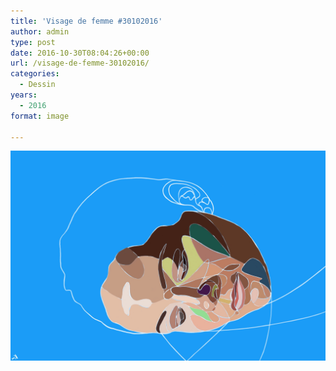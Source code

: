 ```yaml
---
title: 'Visage de femme #30102016'
author: admin
type: post
date: 2016-10-30T08:04:26+00:00
url: /visage-de-femme-30102016/
categories:
  - Dessin
years:
  - 2016
format: image

---
```

![Visage de femme #30102016](./visage_de_femme.jpg)